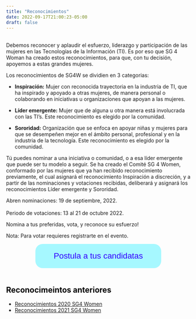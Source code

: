 ```yaml
---
title: "Reconocimientos"
date: 2022-09-17T21:00:23-05:00
draft: false
---
```


<br>
Debemos reconocer y aplaudir el esfuerzo, liderazgo y participación de las mujeres en las Tecnologías de la Información (TI). Es por eso que SG 4 Woman ha creado estos reconocimientos, para que, con tu decisión, apoyemos a estas grandes mujeres.

Los reconocimientos de SG4W se dividien en 3 categorias:

* **Inspiración:** Mujer con reconocida trayectoria en la industria de TI, que ha inspirado y apoyado a otras mujeres, de manera personal o colaborando en iniciativas u organizaciones que apoyan a las mujeres.

* **Líder emergente:** Mujer que de alguna u otra manera está involucrada con las TI’s. Este reconocimiento es elegido por la comunidad.

* **Sororidad:** Organización que se enfoca en apoyar niñas y mujeres para que se desempeñen mejor en el ámbito personal, profesional y en la industria de la tecnología. Este reconocimiento es elegido por la comunidad.

Tú puedes nominar a una iniciativa o comunidad, o a esa líder emergente que puede ser tu modelo a seguir. 
Se ha creado el Comité SG 4 Women, conformado por las mujeres que ya han recibido reconocimiento previamente, el cual asignará el reconocimiento Inspiración a discreción, y a partir de las nominaciones y votaciones recibidas, deliberará y asignará los reconocimientos Líder emergente y Sororidad. 

Abren nominaciones: 19 de septiembre, 2022.
<br><br>
Periodo de votaciones: 13 al 21 de octubre 2022.

Nomina a tus preferidas, vota, y reconoce su esfuerzo!

Nota: Para votar requieres registrarte en el evento.

<center>
<a href="https://docs.google.com/forms/d/e/1FAIpQLSfKYzvxNfk4UcamXPhoJ6szRAM-iwSeaMphpu38JomU6gNWPA/formResponse" target="_blank">
<button type="button" class="btn-lg" style="background-color:#A6F8FF; border-radius: 20px; color: #3101FF !important; border: none; padding: 20px 50px 20px 50px; font-size: 1.6em;">Postula a tus candidatas</button>
</a>
</center>

<br>

<!--<div class="row row-cols-1 row-cols-md-3">
  <div class="col mb-4">
    <div class="card h-100 shadow p-3 mb-5 bg-white rounded">
    <img src="/images/dd4w-header.png" class="card-img-top" alt="...">
      <div class="card-body">
      <a href="../reconocimientos-2020/">
        <strong><h4 class="card-title">Reconocimientos 2020 SG4 Women</h4></strong>
       </a> 
        </div>
    </div>
  </div>

  <div class="col mb-4">
    <div class="card h-100 shadow p-3 mb-5 bg-white rounded">
    <img src="/images/dd4w-header.png" class="card-img-top" alt="...">
      <div class="card-body">
      <a href="../reconocimientos-2021/">
        <strong><h4 class="card-title">Reconocimientos 2021 SG4 Women</h4></strong>
       </a> 
        </div>
    </div>
  </div>

</div>-->

<h2 style="color:black;">Reconocimeintos anteriores</h2>

* [Reconocimientos 2020 SG4 Women](../reconocimientos-2020/)
* [Reconocimientos 2021 SG4 Women](../reconocimientos-2021/)